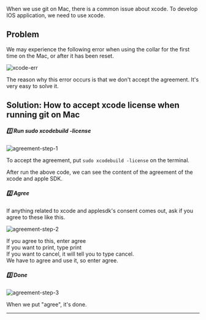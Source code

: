When we use git on Mac, there is a common issue about xcode. To develop IOS application, we need to use xcode.

## Problem

We may experience the following error when using the collar for the first time on the Mac, or after it has been reset.

![xcode-err](https://github.com/user-attachments/assets/27acf5ad-24f1-4934-b9b0-79324c8762d1)

The reason why this error occurs is that we don't accept the agreement. It's very easy to solve it.

## Solution: How to accept xcode license when running git on Mac

##### 1️⃣ Run sudo xcodebuild -license

![agreement-step-1](https://github.com/user-attachments/assets/18677747-63ef-48c2-8838-5d22e4462e94)

To accept the agreement, put `sudo xcodebuild -license` on the terminal.

After run the above code, we can see the content of the agreement of the xcode and apple SDK.

##### 2️⃣ Agree

If anything related to xcode and applesdk's consent comes out, ask if you agree to these like this.

![agreement-step-2](https://github.com/user-attachments/assets/083dfe48-338f-42c7-936f-27c497cd54cd)

If you agree to this, enter agree  
If you want to print, type print  
If you want to cancel, it will tell you to type cancel.  
We have to agree and use it, so enter agree.

##### 3️⃣ Done

![agreement-step-3](https://github.com/user-attachments/assets/90912950-19cb-4330-89e4-a53e2eccbf00)

When we put "agree", it's done.

---

[](https://joyfulhome.tistory.com/233)
